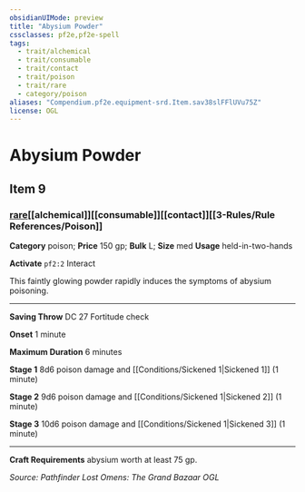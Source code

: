 ```yaml
---
obsidianUIMode: preview
title: "Abysium Powder"
cssclasses: pf2e,pf2e-spell
tags:
  - trait/alchemical
  - trait/consumable
  - trait/contact
  - trait/poison
  - trait/rare
  - category/poison
aliases: "Compendium.pf2e.equipment-srd.Item.sav38slFFlUVu75Z"
license: OGL
---
```

# Abysium Powder
## Item 9
### [rare](rare "Rare Rarity Trait")[[alchemical]][[consumable]][[contact]][[3-Rules/Rule References/Poison]]

**Category** poison; 
**Price** 150 gp; 
**Bulk** L; **Size** med
**Usage** held-in-two-hands

**Activate** `pf2:2` Interact

This faintly glowing powder rapidly induces the symptoms of abysium poisoning.

* * *

**Saving Throw** DC 27 Fortitude check

**Onset** 1 minute

**Maximum Duration** 6 minutes

**Stage 1** 8d6 poison damage and [[Conditions/Sickened 1|Sickened 1]] (1 minute)

**Stage 2** 9d6 poison damage and [[Conditions/Sickened 1|Sickened 2]] (1 minute)

**Stage 3** 10d6 poison damage and [[Conditions/Sickened 1|Sickened 3]] (1 minute)

* * *

**Craft Requirements** abysium worth at least 75 gp.

*Source: Pathfinder Lost Omens: The Grand Bazaar*
*OGL*